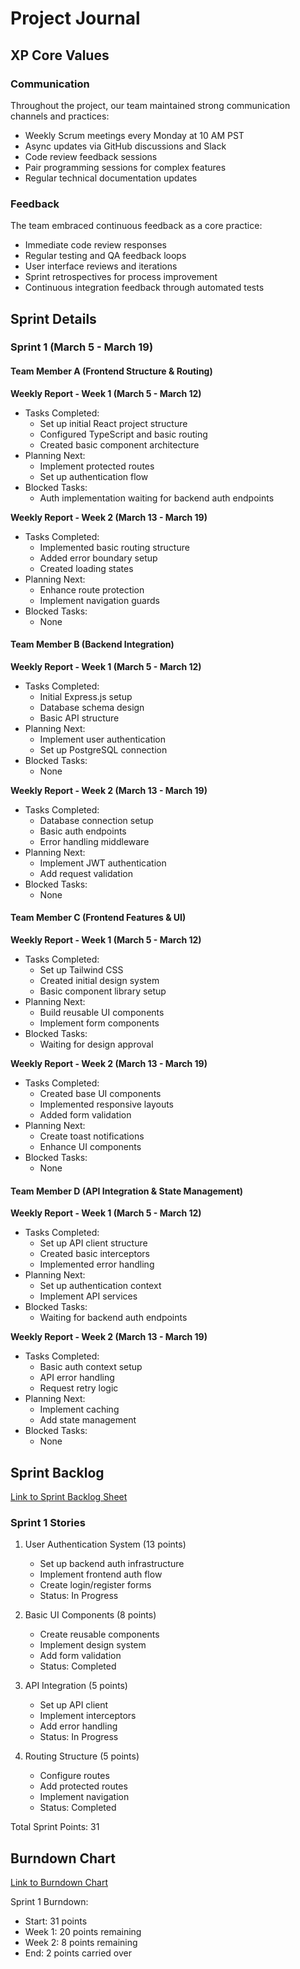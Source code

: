 # Project Journal

## XP Core Values

### Communication
Throughout the project, our team maintained strong communication channels and practices:
- Weekly Scrum meetings every Monday at 10 AM PST
- Async updates via GitHub discussions and Slack
- Code review feedback sessions
- Pair programming sessions for complex features
- Regular technical documentation updates

### Feedback
The team embraced continuous feedback as a core practice:
- Immediate code review responses
- Regular testing and QA feedback loops
- User interface reviews and iterations
- Sprint retrospectives for process improvement
- Continuous integration feedback through automated tests

## Sprint Details

### Sprint 1 (March 5 - March 19)

#### Team Member A (Frontend Structure & Routing)
**Weekly Report - Week 1 (March 5 - March 12)**
- Tasks Completed:
  - Set up initial React project structure
  - Configured TypeScript and basic routing
  - Created basic component architecture
- Planning Next:
  - Implement protected routes
  - Set up authentication flow
- Blocked Tasks:
  - Auth implementation waiting for backend auth endpoints

**Weekly Report - Week 2 (March 13 - March 19)**
- Tasks Completed:
  - Implemented basic routing structure
  - Added error boundary setup
  - Created loading states
- Planning Next:
  - Enhance route protection
  - Implement navigation guards
- Blocked Tasks:
  - None

#### Team Member B (Backend Integration)
**Weekly Report - Week 1 (March 5 - March 12)**
- Tasks Completed:
  - Initial Express.js setup
  - Database schema design
  - Basic API structure
- Planning Next:
  - Implement user authentication
  - Set up PostgreSQL connection
- Blocked Tasks:
  - None

**Weekly Report - Week 2 (March 13 - March 19)**
- Tasks Completed:
  - Database connection setup
  - Basic auth endpoints
  - Error handling middleware
- Planning Next:
  - Implement JWT authentication
  - Add request validation
- Blocked Tasks:
  - None

#### Team Member C (Frontend Features & UI)
**Weekly Report - Week 1 (March 5 - March 12)**
- Tasks Completed:
  - Set up Tailwind CSS
  - Created initial design system
  - Basic component library setup
- Planning Next:
  - Build reusable UI components
  - Implement form components
- Blocked Tasks:
  - Waiting for design approval

**Weekly Report - Week 2 (March 13 - March 19)**
- Tasks Completed:
  - Created base UI components
  - Implemented responsive layouts
  - Added form validation
- Planning Next:
  - Create toast notifications
  - Enhance UI components
- Blocked Tasks:
  - None

#### Team Member D (API Integration & State Management)
**Weekly Report - Week 1 (March 5 - March 12)**
- Tasks Completed:
  - Set up API client structure
  - Created basic interceptors
  - Implemented error handling
- Planning Next:
  - Set up authentication context
  - Implement API services
- Blocked Tasks:
  - Waiting for backend auth endpoints

**Weekly Report - Week 2 (March 13 - March 19)**
- Tasks Completed:
  - Basic auth context setup
  - API error handling
  - Request retry logic
- Planning Next:
  - Implement caching
  - Add state management
- Blocked Tasks:
  - None

## Sprint Backlog
[Link to Sprint Backlog Sheet](https://docs.google.com/spreadsheets/d/your-sprint-backlog-id)

### Sprint 1 Stories
1. User Authentication System (13 points)
   - Set up backend auth infrastructure
   - Implement frontend auth flow
   - Create login/register forms
   - Status: In Progress

2. Basic UI Components (8 points)
   - Create reusable components
   - Implement design system
   - Add form validation
   - Status: Completed

3. API Integration (5 points)
   - Set up API client
   - Implement interceptors
   - Add error handling
   - Status: In Progress

4. Routing Structure (5 points)
   - Configure routes
   - Add protected routes
   - Implement navigation
   - Status: Completed

Total Sprint Points: 31

## Burndown Chart
[Link to Burndown Chart](https://docs.google.com/spreadsheets/d/your-burndown-chart-id)

Sprint 1 Burndown:
- Start: 31 points
- Week 1: 20 points remaining
- Week 2: 8 points remaining
- End: 2 points carried over

